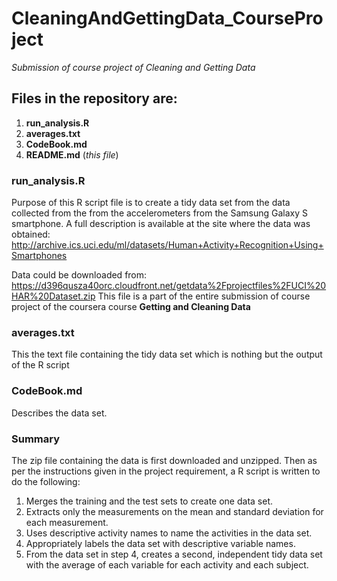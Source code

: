 # CleaningAndGettingData_CourseProject
*Submission of course project of Cleaning and Getting Data*

## Files in the repository are:
1. **run_analysis.R**
2. **averages.txt**
3. **CodeBook.md**
4. **README.md** (*this file*)

### run_analysis.R
Purpose of this R script file is to create a tidy data set from the data collected from the from the accelerometers from the Samsung Galaxy S smartphone. A full description is available at the site where the data was obtained:
http://archive.ics.uci.edu/ml/datasets/Human+Activity+Recognition+Using+Smartphones

Data could be downloaded from:
https://d396qusza40orc.cloudfront.net/getdata%2Fprojectfiles%2FUCI%20HAR%20Dataset.zip
This file is a part of the entire submission of course project of the coursera course **Getting and Cleaning Data**

### averages.txt
This the text file containing the tidy data set which is nothing but the output of the R script

### CodeBook.md
Describes the data set.


### **Summary**
The zip file containing the data is first downloaded and unzipped. Then as per the instructions given in the project requirement, a R script is written to do the following:
1. Merges the training and the test sets to create one data set.
2. Extracts only the measurements on the mean and standard deviation for each measurement.
3. Uses descriptive activity names to name the activities in the data set.
4. Appropriately labels the data set with descriptive variable names.
5. From the data set in step 4, creates a second, independent tidy data set with the average of each variable for each activity and each subject.
